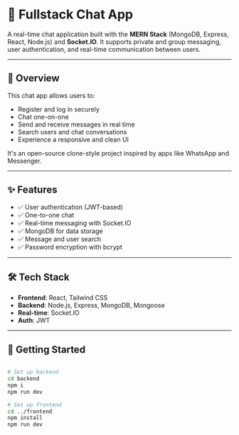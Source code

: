 # 💬 Fullstack Chat App

A real-time chat application built with the **MERN Stack** (MongoDB, Express, React, Node.js) and **Socket.IO**. It supports private and group messaging, user authentication, and real-time communication between users.

---

## 📌 Overview

This chat app allows users to:

- Register and log in securely
- Chat one-on-one 
- Send and receive messages in real time
- Search users and chat conversations
- Experience a responsive and clean UI

It's an open-source clone-style project inspired by apps like WhatsApp and Messenger.

---

## ✨ Features

- ✅ User authentication (JWT-based)
- ✅ One-to-one chat
- ✅ Real-time messaging with Socket.IO
- ✅ MongoDB for data storage
- ✅ Message and user search
- ✅ Password encryption with bcrypt
---

## 🛠 Tech Stack

- **Frontend**: React, Tailwind CSS
- **Backend**: Node.js, Express, MongoDB, Mongoose
- **Real-time**: Socket.IO
- **Auth**: JWT

---

## 🚀 Getting Started

```bash

# Set up backend
cd backend
npm i
npm run dev

# Set up frontend
cd ../frontend
npm install
npm run dev
